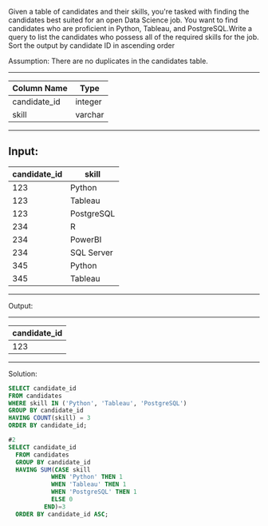 
Given a table of candidates and their skills, you're tasked with finding the candidates best suited for an open Data Science job. 
You want to find candidates who are proficient in Python, Tableau, and PostgreSQL.Write a query to list the candidates who possess 
all of the required skills for the job. Sort the output by candidate ID in ascending order

Assumption: There are no duplicates in the candidates table.

---------------------------------------
| Column Name      | Type             | 
| ---------------- | ---------------- | 
| candidate_id     | integer          | 
| skill            | varchar          | 
---------------------------------------
Input:
-----------------------------
| candidate_id | skill      |
| ------------ | -----------|
| 123          | Python     |
| 123          | Tableau    |
| 123          | PostgreSQL |
| 234          | R          |
| 234          | PowerBI    |
| 234          | SQL Server |
| 345          | Python     |
| 345          | Tableau    |
-----------------------------

Output:

---------------
| candidate_id |
| ------------ |
| 123          |
----------------

Solution:


```sql
SELECT candidate_id
FROM candidates
WHERE skill IN ('Python', 'Tableau', 'PostgreSQL')
GROUP BY candidate_id
HAVING COUNT(skill) = 3
ORDER BY candidate_id;

#2
SELECT candidate_id
  FROM candidates
  GROUP BY candidate_id
  HAVING SUM(CASE skill
            WHEN 'Python' THEN 1 
            WHEN 'Tableau' THEN 1 
            WHEN 'PostgreSQL' THEN 1 
            ELSE 0
          END)=3
  ORDER BY candidate_id ASC;

```

